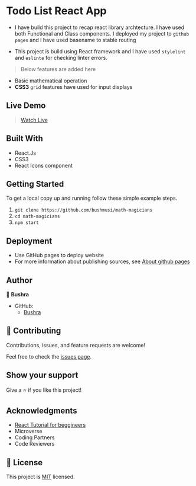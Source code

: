 # Todo List React App

- I have build this project to recap react library archtecture. I have used both Functional and Class components. I deployed my project to `github pages` and I have used basename to stable routing

- This project is build using React framework and I have used `stylelint` and `eslinte` for checking linter errors.
> Below features are added here
- Basic mathematical operation
- **CSS3** `grid` features have used for input displays

## Live Demo
> [Watch Live](https://bushmusi.github.io/react-todolist/)

## Built With

- React.Js
- CSS3
- React Icons component
## Getting Started
To get a local copy up and running follow these simple example steps.

1. `git clone https://github.com/bushmusi/math-magicians`
2. `cd math-magicians`
3. `npm start`


## Deployment

- Use GitHub pages to deploy website
- For more information about publishing sources, see [About github pages](https://pages.github.com/)

## Author

👤 **Bushra**

- GitHub: 
    - [Bushra](www.github.com/bushmusi)

## 🤝 Contributing

Contributions, issues, and feature requests are welcome!

Feel free to check the [issues page](../../issues/).

## Show your support

Give a ⭐️ if you like this project!

## Acknowledgments

- [React Tutorial for beggineers](https://ibaslogic.com/)
- Microverse 
- Coding Partners
- Code Reviewers

## 📝 License

This project is [MIT](./MIT.md) licensed.